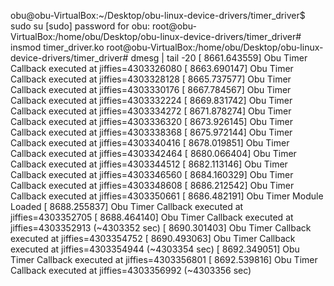 obu@obu-VirtualBox:~/Desktop/obu-linux-device-drivers/timer_driver$ sudo su
[sudo] password for obu: 
root@obu-VirtualBox:/home/obu/Desktop/obu-linux-device-drivers/timer_driver# insmod timer_driver.ko 
root@obu-VirtualBox:/home/obu/Desktop/obu-linux-device-drivers/timer_driver# dmesg | tail -20
[ 8661.643559] Obu Timer Callback executed at jiffies=4303326080
[ 8663.690147] Obu Timer Callback executed at jiffies=4303328128
[ 8665.737577] Obu Timer Callback executed at jiffies=4303330176
[ 8667.784567] Obu Timer Callback executed at jiffies=4303332224
[ 8669.831742] Obu Timer Callback executed at jiffies=4303334272
[ 8671.878274] Obu Timer Callback executed at jiffies=4303336320
[ 8673.926145] Obu Timer Callback executed at jiffies=4303338368
[ 8675.972144] Obu Timer Callback executed at jiffies=4303340416
[ 8678.019851] Obu Timer Callback executed at jiffies=4303342464
[ 8680.066404] Obu Timer Callback executed at jiffies=4303344512
[ 8682.113146] Obu Timer Callback executed at jiffies=4303346560
[ 8684.160329] Obu Timer Callback executed at jiffies=4303348608
[ 8686.212542] Obu Timer Callback executed at jiffies=4303350661
[ 8686.482191] Obu Timer Module Loaded
[ 8688.255837] Obu Timer Callback executed at jiffies=4303352705
[ 8688.464140] Obu Timer Callback executed at jiffies=4303352913 (~4303352 sec)
[ 8690.301403] Obu Timer Callback executed at jiffies=4303354752
[ 8690.493063] Obu Timer Callback executed at jiffies=4303354944 (~4303354 sec)
[ 8692.349051] Obu Timer Callback executed at jiffies=4303356801
[ 8692.539816] Obu Timer Callback executed at jiffies=4303356992 (~4303356 sec)

